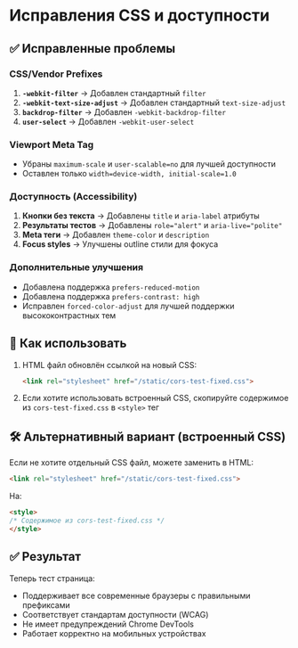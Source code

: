 # Исправления CSS и доступности

## ✅ Исправленные проблемы

### CSS/Vendor Prefixes
1. **`-webkit-filter`** → Добавлен стандартный `filter` 
2. **`-webkit-text-size-adjust`** → Добавлен стандартный `text-size-adjust`
3. **`backdrop-filter`** → Добавлен `-webkit-backdrop-filter`
4. **`user-select`** → Добавлен `-webkit-user-select`

### Viewport Meta Tag
- Убраны `maximum-scale` и `user-scalable=no` для лучшей доступности
- Оставлен только `width=device-width, initial-scale=1.0`

### Доступность (Accessibility)
1. **Кнопки без текста** → Добавлены `title` и `aria-label` атрибуты
2. **Результаты тестов** → Добавлены `role="alert"` и `aria-live="polite"`
3. **Meta теги** → Добавлен `theme-color` и `description`
4. **Focus styles** → Улучшены outline стили для фокуса

### Дополнительные улучшения
- Добавлена поддержка `prefers-reduced-motion`
- Добавлена поддержка `prefers-contrast: high`
- Исправлен `forced-color-adjust` для лучшей поддержки высококонтрастных тем

## 🔄 Как использовать

1. HTML файл обновлён ссылкой на новый CSS:
   ```html
   <link rel="stylesheet" href="/static/cors-test-fixed.css">
   ```

2. Если хотите использовать встроенный CSS, скопируйте содержимое из `cors-test-fixed.css` в `<style>` тег

## 🛠️ Альтернативный вариант (встроенный CSS)

Если не хотите отдельный CSS файл, можете заменить в HTML:

```html
<link rel="stylesheet" href="/static/cors-test-fixed.css">
```

На:

```html
<style>
/* Содержимое из cors-test-fixed.css */
</style>
```

## ✅ Результат

Теперь тест страница:
- Поддерживает все современные браузеры с правильными префиксами
- Соответствует стандартам доступности (WCAG)
- Не имеет предупреждений Chrome DevTools
- Работает корректно на мобильных устройствах
